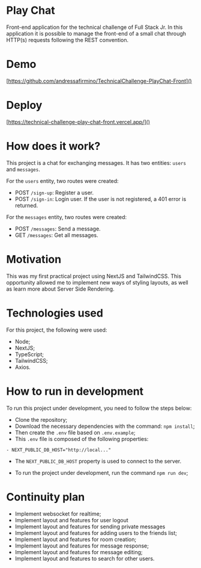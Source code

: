 # Play Chat
Front-end application for the technical challenge of Full Stack Jr. In this application it is possible to manage the front-end of a small chat through HTTP(s) requests following the REST convention.


# Demo
[https://github.com/andressafirmino/TechnicalChallenge-PlayChat-Front]()

# Deploy
[https://technical-challenge-play-chat-front.vercel.app/]()

# How does it work?
This project is a chat for exchanging messages. It has two entities: `users` and `messages`.

For the `users` entity, two routes were created:

- POST `/sign-up`: Register a user.
- POST `/sign-in`: Login user. If the user is not registered, a 401 error is returned.

For the `messages` entity, two routes were created:

- POST `/messages`: Send a message.
- GET `/messages`: Get all messages.


# Motivation
This was my first practical project using NextJS and TailwindCSS. This opportunity allowed me to implement new ways of styling layouts, as well as learn more about Server Side Rendering.

# Technologies used
For this project, the following were used:

- Node;
- NextJS;
- TypeScript;
- TailwindCSS;
- Axios.

# How to run in development
To run this project under development, you need to follow the steps below:

- Clone the repository;
- Download the necessary dependencies with the command: `npm install`;
- Then create the `.env` file based on `.env.example`;
- This `.env` file is composed of the following properties:
```
- NEXT_PUBLIC_DB_HOST="http://local..."
```
- The `NEXT_PUBLIC_DB_HOST` property is used to connect to the server.

- To run the project under development, run the command `npm run dev`;


# Continuity plan
- Implement websocket for realtime;
- Implement layout and features for user logout
- Implement layout and features for sending private messages
- Implement layout and features for adding users to the friends list;
- Implement layout and features for room creation;
- Implement layout and features for message response;
- Implement layout and features for message editing;
- Implement layout and features to search for other users.
